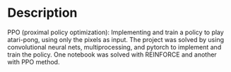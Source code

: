 # Description

PPO (proximal policy optimization):
Implementing and train a policy to play atari-pong, using only the pixels as input. The project was solved by using convolutional neural nets, multiprocessing, and pytorch to implement and train the policy. 
One notebook was solved with REINFORCE and another with PPO method.
